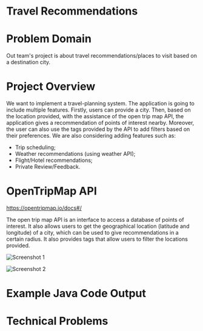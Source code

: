 # Travel Recommendations

# Problem Domain

Out team's project is about travel recommendations/places to visit based on a destination city. 

# Project Overview 

We want to implement a travel-planning system. The application is going to include multiple features. Firstly, users can provide a city. Then, based on the location provided, with the assistance of the open trip map API, the application gives a recommendation of points of interest nearby. Moreover, the user can also use the tags provided by the API to add filters based on their preferences. We are also considering adding features such as: 

* Trip scheduling;
* Weather recommendations (using weather API); 
* Flight/Hotel recommendations; 
* Private Review/Feedback. 

# OpenTripMap API

https://opentripmap.io/docs#/

The open trip map API is an interface to access a database of points of interest. It also allows users to get the geographical location (latitude and longitude) of a city, which can be used to give recommendations in a certain radius. It also provides tags that allow users to filter the locations provided. 

![Screenshot 1](https://cdn.discordapp.com/attachments/1156382532816867449/1156382638710476820/Input_screenshot.png?ex=65156d81&is=65141c01&hm=d2b15638a9442254d30ca238c52d58609e05a88939b242997dfe4842f54224d1&)

![Screenshot 2](https://media.discordapp.net/attachments/1156382532816867449/1156382639041806416/Output_screenshot.png?ex=65156d81&is=65141c01&hm=d2c61e80355d378f597263d7610ab1cbe6bd894674a0b02a3a3ca98df127dbd0&=&width=1106&height=485)  

# Example Java Code Output

# Technical Problems
